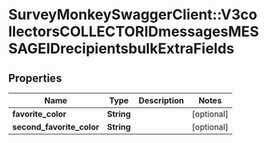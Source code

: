 # SurveyMonkeySwaggerClient::V3collectorsCOLLECTORIDmessagesMESSAGEIDrecipientsbulkExtraFields

## Properties
Name | Type | Description | Notes
------------ | ------------- | ------------- | -------------
**favorite_color** | **String** |  | [optional] 
**second_favorite_color** | **String** |  | [optional] 

